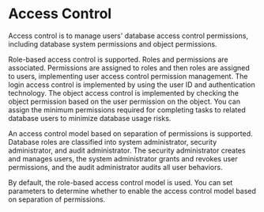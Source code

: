 # Access Control <a name="EN-US_CONCEPT_0252569392"></a>

Access control is to manage users' database access control permissions, including database system permissions and object permissions.

Role-based access control is supported. Roles and permissions are associated. Permissions are assigned to roles and then roles are assigned to users, implementing user access control permission management. The login access control is implemented by using the user ID and authentication technology. The object access control is implemented by checking the object permission based on the user permission on the object. You can assign the minimum permissions required for completing tasks to related database users to minimize database usage risks.

An access control model based on separation of permissions is supported. Database roles are classified into system administrator, security administrator, and audit administrator. The security administrator creates and manages users, the system administrator grants and revokes user permissions, and the audit administrator audits all user behaviors.

By default, the role-based access control model is used. You can set parameters to determine whether to enable the access control model based on separation of permissions.

